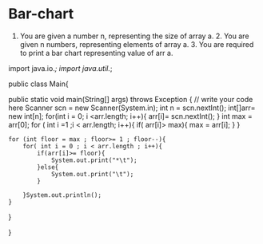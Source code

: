 # Bar-chart
1. You are given a number n, representing the size of array a. 2. You are given n numbers, representing elements of array a. 3. You are required to print a bar chart representing value of arr a.



import java.io.*;
import java.util.*;

public class Main{

public static void main(String[] args) throws Exception {
    // write your code here
    Scanner scn = new Scanner(System.in);
    int n = scn.nextInt();
    int[]arr= new int[n];
    for(int i = 0; i <arr.length; i++){
        arr[i]= scn.nextInt();
    }
    int max = arr[0];
    for ( int i =1 ;i < arr.length; i++){
        if( arr[i]> max){
            max = arr[i];
        }
    }
    
    for (int floor = max ; floor>= 1 ; floor--){
        for( int i = 0 ; i < arr.length ; i++){
            if(arr[i]>= floor){
                System.out.print("*\t");
            }else{
                System.out.print("\t");
            }
            
        }System.out.println();
    }
    
    
 }

}
